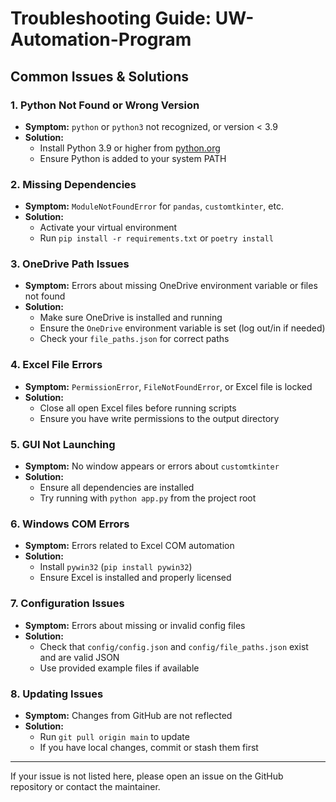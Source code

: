 # Troubleshooting Guide: UW-Automation-Program

## Common Issues & Solutions

### 1. Python Not Found or Wrong Version
- **Symptom:** `python` or `python3` not recognized, or version < 3.9
- **Solution:**
  - Install Python 3.9 or higher from [python.org](https://www.python.org/downloads/)
  - Ensure Python is added to your system PATH

### 2. Missing Dependencies
- **Symptom:** `ModuleNotFoundError` for `pandas`, `customtkinter`, etc.
- **Solution:**
  - Activate your virtual environment
  - Run `pip install -r requirements.txt` or `poetry install`

### 3. OneDrive Path Issues
- **Symptom:** Errors about missing OneDrive environment variable or files not found
- **Solution:**
  - Make sure OneDrive is installed and running
  - Ensure the `OneDrive` environment variable is set (log out/in if needed)
  - Check your `file_paths.json` for correct paths

### 4. Excel File Errors
- **Symptom:** `PermissionError`, `FileNotFoundError`, or Excel file is locked
- **Solution:**
  - Close all open Excel files before running scripts
  - Ensure you have write permissions to the output directory

### 5. GUI Not Launching
- **Symptom:** No window appears or errors about `customtkinter`
- **Solution:**
  - Ensure all dependencies are installed
  - Try running with `python app.py` from the project root

### 6. Windows COM Errors
- **Symptom:** Errors related to Excel COM automation
- **Solution:**
  - Install `pywin32` (`pip install pywin32`)
  - Ensure Excel is installed and properly licensed

### 7. Configuration Issues
- **Symptom:** Errors about missing or invalid config files
- **Solution:**
  - Check that `config/config.json` and `config/file_paths.json` exist and are valid JSON
  - Use provided example files if available

### 8. Updating Issues
- **Symptom:** Changes from GitHub are not reflected
- **Solution:**
  - Run `git pull origin main` to update
  - If you have local changes, commit or stash them first

---

If your issue is not listed here, please open an issue on the GitHub repository or contact the maintainer.
